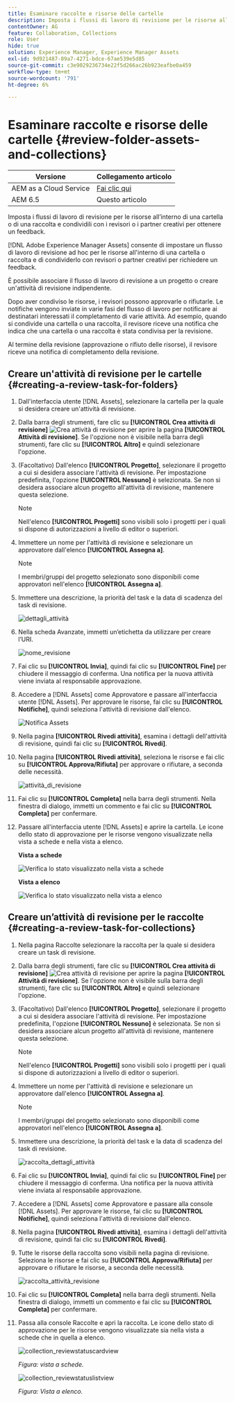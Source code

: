 ```yaml
---
title: Esaminare raccolte e risorse delle cartelle
description: Imposta i flussi di lavoro di revisione per le risorse all’interno di una cartella o di una raccolta e condividili con i revisori o i partner creativi per ottenere un feedback.
contentOwner: AG
feature: Collaboration, Collections
role: User
hide: true
solution: Experience Manager, Experience Manager Assets
exl-id: 9d921487-89a7-4271-bdce-67ae539e5d85
source-git-commit: c3e9029236734e22f5d266ac26b923eafbe0a459
workflow-type: tm+mt
source-wordcount: '791'
ht-degree: 6%

---
```


# Esaminare raccolte e risorse delle cartelle {#review-folder-assets-and-collections}

| Versione | Collegamento articolo |
| -------- | ---------------------------- |
| AEM as a Cloud Service | [Fai clic qui](https://experienceleague.adobe.com/docs/experience-manager-cloud-service/content/assets/manage/bulk-approval.html?lang=en) |
| AEM 6.5 | Questo articolo |

Imposta i flussi di lavoro di revisione per le risorse all’interno di una cartella o di una raccolta e condividili con i revisori o i partner creativi per ottenere un feedback.

[!DNL Adobe Experience Manager Assets] consente di impostare un flusso di lavoro di revisione ad hoc per le risorse all&#39;interno di una cartella o raccolta e di condividerlo con revisori o partner creativi per richiedere un feedback.

È possibile associare il flusso di lavoro di revisione a un progetto o creare un&#39;attività di revisione indipendente.

Dopo aver condiviso le risorse, i revisori possono approvarle o rifiutarle. Le notifiche vengono inviate in varie fasi del flusso di lavoro per notificare ai destinatari interessati il completamento di varie attività. Ad esempio, quando si condivide una cartella o una raccolta, il revisore riceve una notifica che indica che una cartella o una raccolta è stata condivisa per la revisione.

Al termine della revisione (approvazione o rifiuto delle risorse), il revisore riceve una notifica di completamento della revisione.

## Creare un&#39;attività di revisione per le cartelle {#creating-a-review-task-for-folders}

1. Dall&#39;interfaccia utente [!DNL Assets], selezionare la cartella per la quale si desidera creare un&#39;attività di revisione.
1. Dalla barra degli strumenti, fare clic su **[!UICONTROL Crea attività di revisione]** ![Crea attività di revisione](assets/do-not-localize/create-review-task.png) per aprire la pagina **[!UICONTROL Attività di revisione]**. Se l&#39;opzione non è visibile nella barra degli strumenti, fare clic su **[!UICONTROL Altro]** e quindi selezionare l&#39;opzione.

1. (Facoltativo) Dall&#39;elenco **[!UICONTROL Progetto]**, selezionare il progetto a cui si desidera associare l&#39;attività di revisione. Per impostazione predefinita, l&#39;opzione **[!UICONTROL Nessuno]** è selezionata. Se non si desidera associare alcun progetto all&#39;attività di revisione, mantenere questa selezione.

   >[!NOTE]
   >
   >Nell&#39;elenco **[!UICONTROL Progetti]** sono visibili solo i progetti per i quali si dispone di autorizzazioni a livello di editor o superiori.

1. Immettere un nome per l&#39;attività di revisione e selezionare un approvatore dall&#39;elenco **[!UICONTROL Assegna a]**.

   >[!NOTE]
   >
   >I membri/gruppi del progetto selezionato sono disponibili come approvatori nell&#39;elenco **[!UICONTROL Assegna a]**.

1. Immettere una descrizione, la priorità del task e la data di scadenza del task di revisione.

   ![dettagli_attività](assets/task_details.png)

1. Nella scheda Avanzate, immetti un’etichetta da utilizzare per creare l’URI.

   ![nome_revisione](assets/review_name.png)

1. Fai clic su **[!UICONTROL Invia]**, quindi fai clic su **[!UICONTROL Fine]** per chiudere il messaggio di conferma. Una notifica per la nuova attività viene inviata al responsabile approvazione.
1. Accedere a [!DNL Assets] come Approvatore e passare all&#39;interfaccia utente [!DNL Assets]. Per approvare le risorse, fai clic su **[!UICONTROL Notifiche]**, quindi seleziona l&#39;attività di revisione dall&#39;elenco.

   ![Notifica Assets](assets/aemAssetsNotification.png)

1. Nella pagina **[!UICONTROL Rivedi attività]**, esamina i dettagli dell&#39;attività di revisione, quindi fai clic su **[!UICONTROL Rivedi]**.
1. Nella pagina **[!UICONTROL Rivedi attività]**, seleziona le risorse e fai clic su **[!UICONTROL Approva/Rifiuta]** per approvare o rifiutare, a seconda delle necessità.

   ![attività_di_revisione](assets/review_task.png)

1. Fai clic su **[!UICONTROL Completa]** nella barra degli strumenti. Nella finestra di dialogo, immetti un commento e fai clic su **[!UICONTROL Completa]** per confermare.
1. Passare all&#39;interfaccia utente [!DNL Assets] e aprire la cartella. Le icone dello stato di approvazione per le risorse vengono visualizzate nella vista a schede e nella vista a elenco.

   **Vista a schede**

   ![Verifica lo stato visualizzato nella vista a schede](assets/chlimage_1-404.png)

   **Vista a elenco**

   ![Verifica lo stato visualizzato nella vista a elenco](assets/review_status_listview.png)

## Creare un’attività di revisione per le raccolte {#creating-a-review-task-for-collections}

1. Nella pagina Raccolte selezionare la raccolta per la quale si desidera creare un task di revisione.
1. Dalla barra degli strumenti, fare clic su **[!UICONTROL Crea attività di revisione]** ![Crea attività di revisione](assets/do-not-localize/create-review-task.png) per aprire la pagina **[!UICONTROL Attività di revisione]**. Se l&#39;opzione non è visibile sulla barra degli strumenti, fare clic su **[!UICONTROL Altro]** e quindi selezionare l&#39;opzione.

1. (Facoltativo) Dall&#39;elenco **[!UICONTROL Progetto]**, selezionare il progetto a cui si desidera associare l&#39;attività di revisione. Per impostazione predefinita, l&#39;opzione **[!UICONTROL Nessuno]** è selezionata. Se non si desidera associare alcun progetto all&#39;attività di revisione, mantenere questa selezione.

   >[!NOTE]
   >
   >Nell&#39;elenco **[!UICONTROL Progetti]** sono visibili solo i progetti per i quali si dispone di autorizzazioni a livello di editor o superiori.

1. Immettere un nome per l&#39;attività di revisione e selezionare un approvatore dall&#39;elenco **[!UICONTROL Assegna a]**.

   >[!NOTE]
   >
   >I membri/gruppi del progetto selezionato sono disponibili come approvatori nell&#39;elenco **[!UICONTROL Assegna a]**.

1. Immettere una descrizione, la priorità del task e la data di scadenza del task di revisione.

   ![raccolta_dettagli_attività](assets/task_details-collection.png)

1. Fai clic su **[!UICONTROL Invia]**, quindi fai clic su **[!UICONTROL Fine]** per chiudere il messaggio di conferma. Una notifica per la nuova attività viene inviata al responsabile approvazione.
1. Accedere a [!DNL Assets] come Approvatore e passare alla console [!DNL Assets]. Per approvare le risorse, fai clic su **[!UICONTROL Notifiche]**, quindi seleziona l&#39;attività di revisione dall&#39;elenco.
1. Nella pagina **[!UICONTROL Rivedi attività]**, esamina i dettagli dell&#39;attività di revisione, quindi fai clic su **[!UICONTROL Rivedi]**.
1. Tutte le risorse della raccolta sono visibili nella pagina di revisione. Seleziona le risorse e fai clic su **[!UICONTROL Approva/Rifiuta]** per approvare o rifiutare le risorse, a seconda delle necessità.

   ![raccolta_attività_revisione](assets/review_task_collection.png)

1. Fai clic su **[!UICONTROL Completa]** nella barra degli strumenti. Nella finestra di dialogo, immetti un commento e fai clic su **[!UICONTROL Completa]** per confermare.
1. Passa alla console Raccolte e apri la raccolta. Le icone dello stato di approvazione per le risorse vengono visualizzate sia nella vista a schede che in quella a elenco.

   ![collection_reviewstatuscardview](assets/collection_reviewstatuscardview.png)

   *Figura: vista a schede.*

   ![collection_reviewstatuslistview](assets/collection_reviewstatuslistview.png)

   *Figura: Vista a elenco.*
